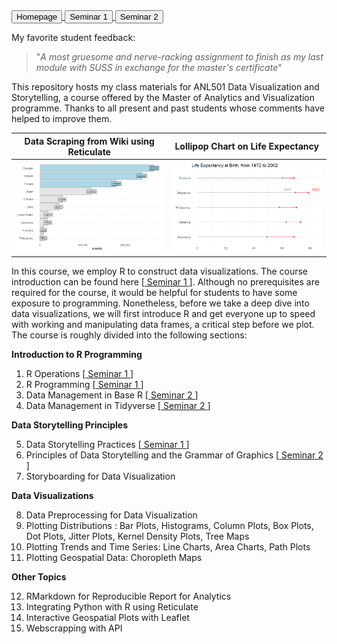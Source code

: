 
<a href="https://nicholas-sim.github.io/" class="button">
  <button type="button" class="btn btn-outline-primary">  Homepage  </button>
</a>



<a href="https://nicholas-sim.github.io/ANL501-Data-Visualisation-and-Storytelling/seminar_1/" class="button">
  <button type="button" class="btn btn-outline-primary">  Seminar 1  </button>
</a>
<a href="https://nicholas-sim.github.io/ANL501-Data-Visualisation-and-Storytelling/seminar_2/" class="button">
  <button type="button" class="btn btn-outline-primary">  Seminar 2  </button>
</a>


My favorite student feedback: 
> "_A most gruesome and nerve-racking assignment to finish as my last module with SUSS in exchange for the master's certificate_"  




This repository hosts my class materials for ANL501 Data Visualization and Storytelling, a course offered by the Master of Analytics and Visualization programme. Thanks to all present and past students whose comments have helped to improve them. 


Data Scraping from Wiki using Reticulate    |  Lollipop Chart on Life Expectancy
:-------------------------:|:-------------------------:
![](islands.png) |   ![](lifeexpectancy.png)



In this course, we employ R to construct data visualizations. The course introduction can be found here [<a href="https://nicholas-sim.github.io/ANL501-Data-Visualisation-and-Storytelling/seminar_1/"> Seminar 1 </a>]. Although no prerequisites are required for the course, it would be helpful for students to have some exposure to programming. Nonetheless, before we take a deep dive into data visualizations, we will first introduce R and get everyone up to speed with working and manipulating data frames, a critical step before we plot. The course is roughly divided into the following sections:

**Introduction to R Programming**

1. R Operations [<a href="https://nicholas-sim.github.io/ANL501-Data-Visualisation-and-Storytelling/seminar_1/"> Seminar 1 </a>]
2. R Programming [<a href="https://nicholas-sim.github.io/ANL501-Data-Visualisation-and-Storytelling/seminar_1/"> Seminar 1 </a>]
3. Data Management in Base R [<a href="https://nicholas-sim.github.io/ANL501-Data-Visualisation-and-Storytelling/seminar_2/"> Seminar 2 </a>]
4. Data Management in Tidyverse  [<a href="https://nicholas-sim.github.io/ANL501-Data-Visualisation-and-Storytelling/seminar_2/"> Seminar 2 </a>]

**Data Storytelling Principles**

5. Data Storytelling Practices [<a href="https://nicholas-sim.github.io/ANL501-Data-Visualisation-and-Storytelling/seminar_1/"> Seminar 1 </a>]
6. Principles of Data Storytelling and the Grammar of Graphics [<a href="https://nicholas-sim.github.io/ANL501-Data-Visualisation-and-Storytelling/seminar_2/"> Seminar 2 </a>]
7. Storyboarding for Data Visualization

**Data Visualizations**

8. Data Preprocessing for Data Visualization
9. Plotting Distributions : Bar Plots, Histograms, Column Plots, Box Plots, Dot Plots, Jitter Plots, Kernel Density Plots, Tree Maps
10. Plotting Trends and Time Series: Line Charts, Area Charts, Path Plots
11. Plotting Geospatial Data: Choropleth Maps

**Other Topics**

12. RMarkdown for Reproducible Report for Analytics
13. Integrating Python with R using Reticulate 
14. Interactive Geospatial Plots with Leaflet
15. Webscrapping with API






